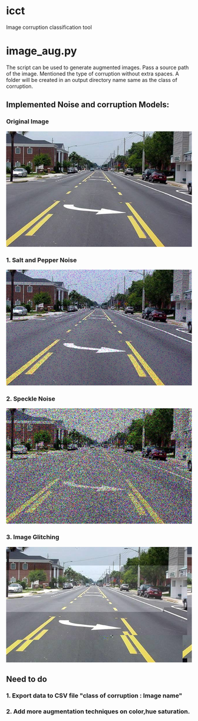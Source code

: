 # icct
Image corruption classification tool

# image_aug.py

The script can be used to generate augmented images.
Pass a source path of the image.
Mentioned the type of corruption without extra spaces.
A folder will be created in an output directory name same as the class of corruption.

## Implemented Noise and corruption Models:

### Original Image

![Original Image](LanRed4.jpg)

### 1. Salt and Pepper Noise

![Salt and Pepper Noise](saltPepper_10rgb.jpg)

### 2. Speckle Noise 

![Speckle Noise](speckle_1rgb.jpg)

### 3. Image Glitching

![Glitched Image](glitched_1_0.jpg)

## Need to do

### 1. Export data to CSV file "class of corruption : Image name"
### 2. Add more augmentation techniques on color,hue saturation.
